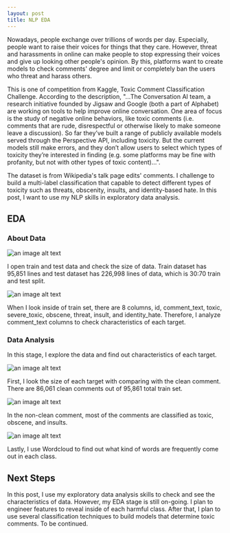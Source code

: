 ```yaml
---
layout: post
title: NLP EDA
---
```


Nowadays, people exchange over trillions of words per day. Especially, people want to raise their voices for things that they care. However, threat and harassments in online can make people to stop expressing their voices and give up looking other people's opinion. By this, platforms want to create models to check comments' degree and limit or completely ban the users who threat and harass others.

This is one of competition from Kaggle, Toxic Comment Classification Challenge. According to the description, 
"...The Conversation AI team, a research initiative founded by Jigsaw and Google (both a part of Alphabet) are working on tools to help improve online conversation. One area of focus is the study of negative online behaviors, like toxic comments (i.e. comments that are rude, disrespectful or otherwise likely to make someone leave a discussion). So far they’ve built a range of publicly available models served through the Perspective API, including toxicity. But the current models still make errors, and they don’t allow users to select which types of toxicity they’re interested in finding (e.g. some platforms may be fine with profanity, but not with other types of toxic content)...".

The dataset is from Wikipedia's talk page edits' comments. I challenge to build a multi-label classification that capable to detect different types of toxicity such as threats, obscenity, insults, and identity-based hate. In this post, I want to use my NLP skills in exploratory data analysis.  

## EDA


### About Data

![an image alt text](/images/toxic_comments/data_size.png "Data Size")

I open train and test data and check the size of data. Train dataset has 95,851 lines and test dataset has 226,998 lines of data, which is 30:70 train and test split. 




![an image alt text](/images/toxic_comments/train_tail.png "Train Tail part")

When I look inside of train set, there are 8 columns, id, comment_text, toxic, severe_toxic, obscene, threat, insult, and identity_hate. Therefore, I analyze comment_text columns to check characteristics of each target. 


### Data Analysis


In this stage, I explore the data and find out characteristics of each target. 

![an image alt text](/images/toxic_comments/with_clean_comments.png "Number of Each Class")

First, I look the size of each target with comparing with the clean comment. There are 86,061 clean comments out of 95,861 total train set. 

![an image alt text](/images/toxic_comments/without_clean_comments.png "Number of Each harmful Class")

In the non-clean comment, most of the comments are classified as toxic, obscene, and insults. 

![an image alt text](/images/toxic_comments/comments.png "Frequent Words on Each Class")


Lastly, I use Wordcloud to find out what kind of words are frequently come out in each class.



## Next Steps


In this post, I use my exploratory data analysis skills to check and see the characteristics of data. However, my EDA stage is still on-going. I plan to engineer features to reveal inside of each harmful class. After that, I plan to use several classification techniques to build models that determine toxic comments. To be continued. 